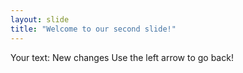 ```yaml
---
layout: slide
title: "Welcome to our second slide!"
---
```

Your text: New changes
Use the left arrow to go back!
